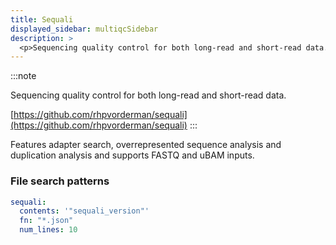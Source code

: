 ```yaml
---
title: Sequali
displayed_sidebar: multiqcSidebar
description: >
  <p>Sequencing quality control for both long-read and short-read data.</p>
---
```


<!--
~~~~~ DO NOT EDIT ~~~~~
This file is autogenerated from the MultiQC module python docstring.
Do not edit the markdown, it will be overwritten.

File path for the source of this content: multiqc/modules/sequali/sequali.py
~~~~~~~~~~~~~~~~~~~~~~~
-->

:::note

<p>Sequencing quality control for both long-read and short-read data.</p>

[https://github.com/rhpvorderman/sequali](https://github.com/rhpvorderman/sequali)
:::

Features adapter search, overrepresented sequence analysis and duplication analysis and supports
FASTQ and uBAM inputs.

### File search patterns

```yaml
sequali:
  contents: '"sequali_version"'
  fn: "*.json"
  num_lines: 10
```
